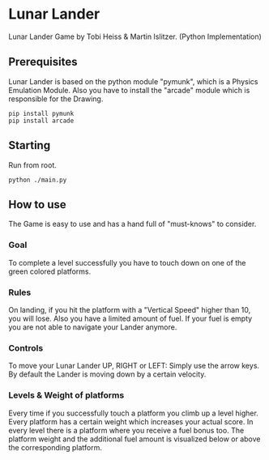 # Lunar Lander

Lunar Lander Game by Tobi Heiss & Martin Islitzer. (Python Implementation)

## Prerequisites

Lunar Lander is based on the python module "pymunk", which is a Physics Emulation Module.
Also you have to install the "arcade" module which is responsible for the Drawing.

```
pip install pymunk
pip install arcade
```

## Starting
Run from root.

```
python ./main.py
```

## How to use
The Game is easy to use and has a hand full of "must-knows" to consider.

### Goal
To complete a level successfully you have to touch down on one of the green colored platforms.

### Rules
On landing, if you hit the platform with a "Vertical Speed" higher than 10, you will lose.
Also you have a limited amount of fuel. If your fuel is empty you are not able to navigate your Lander anymore.

### Controls
To move your Lunar Lander UP, RIGHT or LEFT: Simply use the arrow keys. By default the Lander is moving down by a certain velocity.

### Levels & Weight of platforms
Every time if you successfully touch a platform you climb up a level higher. Every platform has a certain weight which increases your actual score. In every level there is a platform where you receive a fuel bonus too. The platform weight and the additional fuel amount is visualized below or above the corresponding platform.